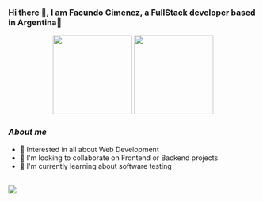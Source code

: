 ### Hi there 👋, I am Facundo Gimenez, a FullStack developer based in Argentina:balloon:
<div style align="center">
  <img height="160" src="https://github-readme-stats.vercel.app/api?username=FacundoLG&show_icons=true&theme=tokyonight" />
    <img height="160" src="https://github-readme-stats.vercel.app/api/top-langs/?username=FacundoLG&layout=compact&theme=tokyonight" />
</div>

### *About me*
- :mag_right: Interested in all about Web Development
- 👯 I'm looking to collaborate on Frontend or Backend projects
- 🌱 I'm currently learning about software testing 
</br>
<a href="https://www.linkedin.com/in/facundo-leonel-gimenez/" target="_blank"><img src="https://img.shields.io/badge/-LinkedIn-%230077B5?style=for-the-badge&logo=linkedin&logoColor=white" target="_blank"></a> 
<!--
**FacundoLG/FacundoLG** is a ✨ _special_ ✨ repository because its `README.md` (this file) appears on your GitHub profile.

Here are some ideas to get you started:

- 🔭 I’m currently working on ...


- 🤔 I’m looking for help with ...
 ...
- 📫 How to reach me: ...
- 😄 Pronouns: ...
- ⚡ Fun fact: ...
-->
